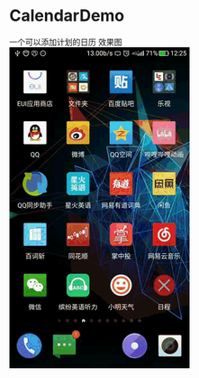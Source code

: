 # CalendarDemo
一个可以添加计划的日历 效果图
![image](https://github.com/fivezm/CalendarDemo/blob/master/gifs/%E6%97%A5%E5%8E%86.gif)
